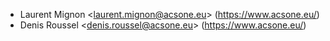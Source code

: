 - Laurent Mignon \<<laurent.mignon@acsone.eu>\>
  (<https://www.acsone.eu/>)
- Denis Roussel \<<denis.roussel@acsone.eu>\> (<https://www.acsone.eu/>)
